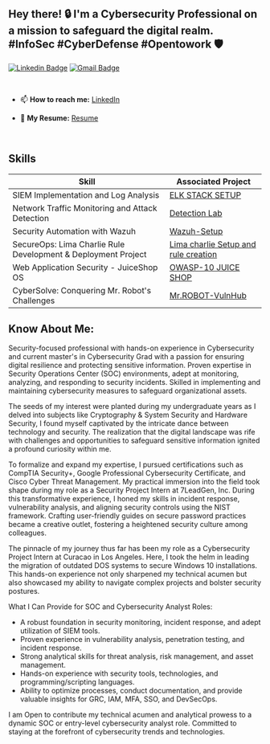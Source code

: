 ## Hey there! 🔒 I'm a Cybersecurity Professional on a mission to safeguard the digital realm. #InfoSec #CyberDefense #Opentowork 🛡️

[![Linkedin Badge](https://img.shields.io/badge/-neilmachado-blue?style=flat-square&logo=Linkedin&logoColor=white&link=https://www.linkedin.com/in/neilmachado/)](https://www.linkedin.com/in/neilmachado/)
[![Gmail Badge](https://img.shields.io/badge/-neilmachado07@gmail.com-c14438?style=flat-square&logo=Gmail&logoColor=white&link=mailto:neilmachado07@gmail.com)](mailto:neilmachado@gmail.com) 

<br>

- 📫 <b>How to reach me:</b> [LinkedIn](https://linkedin.com/in/neilmachado)

- 📌 <b>My Resume:</b> [Resume](https://github.com/neilmachado/neilmachado/blob/main/Neil%20%20CV.pdf)

<br>

## Skills

| Skill                                         | Associated Project         |
|-----------------------------------------------|----------------------------|
| SIEM Implementation and Log Analysis          | <a href="https://github.com/neilmachado/Wazuh-Setup-Enhanced-Security-Monitoring">ELK STACK SETUP</a>|
| Network Traffic Monitoring and Attack Detection | <a href="https://github.com/neilmachado/Packet-analysis">Detection Lab</a>|
| Security Automation with Wazuh                | <a href="https://github.com/neilmachado/Wazuh-Setup-Enhanced-Security-Monitoring">Wazuh-Setup</a>|
| SecureOps: Lima Charlie Rule Development & Deployment Project                | <a href="https://github.com/neilmachado/Lima-charlie-Setup">Lima charlie Setup and rule creation</a>|
| Web Application Security - JuiceShop OS              | <a href="https://github.com/neilmachado/OWASP-10---Juice-Shop-Walkthrough">OWASP-10 JUICE SHOP</a>|
| CyberSolve: Conquering Mr. Robot's Challenges                | <a href="https://github.com/neilmachado/Mr.ROBOT-VulnHub">Mr.ROBOT-VulnHub</a>|




## Know About Me: 
Security-focused professional with hands-on experience in Cybersecurity and current master's in Cybersecurity Grad with a passion for ensuring digital resilience and protecting sensitive information. Proven expertise in Security Operations Center (SOC) environments, adept at monitoring, analyzing, and responding to security incidents. Skilled in implementing and maintaining cybersecurity measures to safeguard organizational assets. 

The seeds of my interest were planted during my undergraduate years as I delved into subjects like Cryptography & System Security and Hardware Security, I found myself captivated by the intricate dance between technology and security. The realization that the digital landscape was rife with challenges and opportunities to safeguard sensitive information ignited a profound curiosity within me.

To formalize and expand my expertise, I pursued certifications such as CompTIA Security+, Google Professional Cybersecurity Certificate, and Cisco Cyber Threat Management. My practical immersion into the field took shape during my role as a Security Project Intern at 7LeadGen, Inc. During this transformative experience, I honed my skills in incident response, vulnerability analysis, and aligning security controls using the NIST framework. Crafting user-friendly guides on secure password practices became a creative outlet, fostering a heightened security culture among colleagues.

The pinnacle of my journey thus far has been my role as a Cybersecurity Project Intern at Curacao in Los Angeles. Here, I took the helm in leading the migration of outdated DOS systems to secure Windows 10 installations. This hands-on experience not only sharpened my technical acumen but also showcased my ability to navigate complex projects and bolster security postures.

What I Can Provide for SOC and Cybersecurity Analyst Roles:
- A robust foundation in security monitoring, incident response, and adept utilization of SIEM tools.
- Proven experience in vulnerability analysis, penetration testing, and incident response.
- Strong analytical skills for threat analysis, risk management, and asset management.
- Hands-on experience with security tools, technologies, and programming/scripting languages.
- Ability to optimize processes, conduct documentation, and provide valuable insights for GRC, IAM, MFA, SSO, and DevSecOps.

I am Open to contribute my technical acumen and analytical prowess to a dynamic SOC or entry-level cybersecurity analyst role. Committed to staying at the forefront of cybersecurity trends and technologies.
